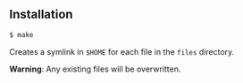 ## Installation

```sh
$ make
```

Creates a symlink in `$HOME` for each file in the `files` directory.

**Warning**: Any existing files will be overwritten.
